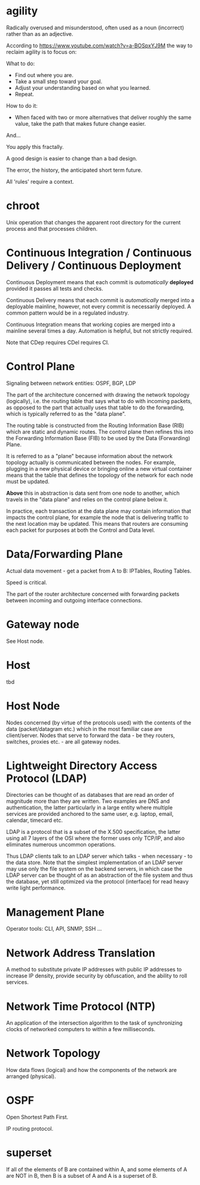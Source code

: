 # agility

Radically overused and misunderstood, often used as a noun (incorrect) rather than as an adjective.

According to https://www.youtube.com/watch?v=a-BOSpxYJ9M the way to reclaim agility is to focus on:

What to do:

* Find out where you are.
* Take a small step toward your goal.
* Adjust your understanding based on what you learned.
* Repeat.

How to do it:

* When faced with two or more alternatives that deliver roughly the same value, take the path that makes future change easier.

And...

You apply this fractally.

A good design is easier to change than a bad design.

The error, the history, the anticipated short term future.

All 'rules' require a context.


# chroot

Unix operation that changes the apparent root directory for the current process and that processes children.

# Continuous Integration / Continuous Delivery / Continuous Deployment

Continuous Deployment means that each commit is _automatically_ __deployed__ provided it passes all tests and checks.

Continuous Delivery means that each commit is _automatically_ merged into a deployable mainline, however, not every commit is necessarily deployed. A common pattern would be in a regulated industry.

Continuous Integration means that working copies are merged into a mainline several times a day. Automation is helpful, but not strictly required.

Note that CDep requires CDel requires CI.

# Control Plane

Signaling between network entities: OSPF, BGP, LDP

The part of the architecture concerned with drawing the network topology (logically), i.e. the routing table that says what to do with incoming packets, as opposed to the part that actually uses that table to do the forwarding, which is typically referred to as the "data plane".

The routing table is constructed from the Routing Information Base (RIB) which are static and dynamic routes. The control plane then refines this into the Forwarding Information Base (FIB) to be used by the Data (Forwarding) Plane.

It is referred to as a "plane" because information about the network topology actually is communicated between the nodes. For example, plugging in a new physical device or bringing online a new virtual container means that the table that defines the topology of the network for each node must be updated.

**Above** this in abstraction is data sent from one node to another, which travels in the "data plane" and relies on the control plane below it.

In practice, each transaction at the data plane may contain information that impacts the control plane, for example the node that is delivering traffic to the next location may be updated. This means that routers are consuming each packet for purposes at both the Control and Data level.

# Data/Forwarding Plane

Actual data movement - get a packet from A to B: IPTables, Routing Tables.

Speed is critical.

The part of the router architecture concerned with forwarding packets between incoming and outgoing interface connections.  

# Gateway node 

See Host node.

# Host 

tbd

# Host Node

Nodes concerned (by virtue of the protocols used) with the contents of the data (packet/datagram etc.) which in the most familiar case are client/server. Nodes that serve to forward the data - be they routers, switches, proxies etc. - are all gateway nodes.

# Lightweight Directory Access Protocol (LDAP)

Directories can be thought of as databases that are read an order of magnitude more than they are written. Two examples are DNS and authentication, the latter particularly in a large entity where multiple services are provided anchored to the same user, e.g. laptop, email, calendar, timecard etc.

LDAP is a protocol that is a subset of the X.500 specification, the latter using all 7 layers of the OSI where the former uses only TCP/IP, and also eliminates numerous uncommon operations. 

Thus LDAP clients talk to an LDAP server which talks - when necessary - to the data store. Note that the simplest implementation of an LDAP server may use only the file system on the backend servers, in which case the LDAP server can be thought of as an abstraction of the file system and thus the database, yet still optimized via the protocol (interface) for read heavy write light performance.

# Management Plane

Operator tools: CLI, API, SNMP, SSH ...

# Network Address Translation

A method to substitute private IP addresses with public IP addresses to increase IP density, provide security by obfuscation, and the ability to roll services. 

# Network Time Protocol (NTP)

An application of the intersection algorithm to the task of synchronizing clocks of networked computers to within a few milliseconds.

# Network Topology

How data flows (logical) and how the components of the network are arranged (physical).

# OSPF

Open Shortest Path First.

IP routing protocol.

# superset

If all of the elements of B are contained within A, and some elements of A are NOT in B, then B is a subset of A and A is a superset of B.
